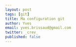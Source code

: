 ```yaml
---
layout: post
tags: [git]
title: Ma configuration git
author: Yves
email: yves.brissaud@gmail.com
twitter: _crev_
published: false
---
```


